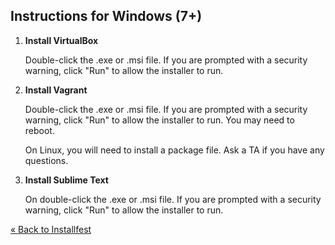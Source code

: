## Instructions for Windows (7+)

 1. **Install VirtualBox**

    Double-click the .exe or .msi file. If you are prompted with a
    security warning, click "Run" to allow the installer to run.

 2. **Install Vagrant**

    Double-click the .exe or .msi file. If you are prompted with a
    security warning, click "Run" to allow the installer to run. You may
    need to reboot.

    On Linux, you will need to install a package file. Ask a TA if you
    have any questions.

 3. **Install Sublime Text**

    On double-click the .exe or .msi file. If you are prompted with a
    security warning, click "Run" to allow the installer to run.

[« Back to Installfest](/installfest)
